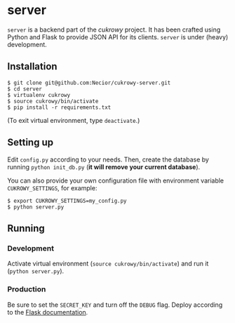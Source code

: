 # server

`server` is a backend part of the _cukrowy_ project. It has been crafted using Python and Flask to provide JSON API for its clients. `server` is under (heavy) development.

## Installation

```
$ git clone git@github.com:Necior/cukrowy-server.git
$ cd server
$ virtualenv cukrowy
$ source cukrowy/bin/activate
$ pip install -r requirements.txt
```

(To exit virtual environment, type `deactivate`.)

## Setting up

Edit `config.py` according to your needs. Then, create the database by running `python init_db.py` (**it will remove your current database**).

You can also provide your own configuration file with environment variable `CUKROWY_SETTINGS`, for example:

```
$ export CUKROWY_SETTINGS=my_config.py
$ python server.py
```

## Running

### Development

Activate virtual environment (`source cukrowy/bin/activate`) and run it (`python server.py`).

### Production

Be sure to set the `SECRET_KEY` and turn off the `DEBUG` flag. Deploy according to the [Flask documentation](http://flask.pocoo.org/docs/0.10/deploying/#deployment).

